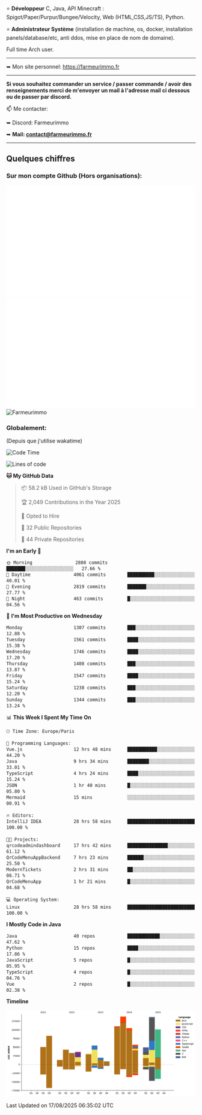 ⭐ **Développeur** C, Java, API Minecraft : Spigot/Paper/Purpur/Bungee/Velocity, Web (HTML,CSS,JS/TS), Python.

⭐ **Administrateur Système** (installation de machine, os, docker, installation panels/database/etc, anti ddos, mise en place de nom de domaine).

Full time Arch user.

---

➥ Mon site personnel: https://farmeurimmo.fr

---

**Si vous souhaitez commander un service / passer commande / avoir des renseignements merci de m'envoyer un mail à l'adresse mail ci dessous ou de passer par discord.**

📫 Me contacter:
 
   ➥ Discord: Farmeurimmo
   
   ➥ **Mail: contact@farmeurimmo.fr**

---
## Quelques chiffres

### Sur mon compte Github (Hors organisations):

<a href="https://github.com/Farmeurimmo/github-stats">
<img src="https://github.com/Farmeurimmo/github-stats/blob/master/generated/overview.svg#gh-dark-mode-only" />
<img src="https://github.com/Farmeurimmo/github-stats/blob/master/generated/languages.svg#gh-dark-mode-only" />
</a>

<img src="https://komarev.com/ghpvc/?username=Farmeurimmo" alt="Farmeurimmo" />

### Globalement:

(Depuis que j'utilise wakatime)
<!--START_SECTION:waka-->
![Code Time](http://img.shields.io/badge/Code%20Time-2%2C359%20hrs%2058%20mins-blue)

![Lines of code](https://img.shields.io/badge/From%20Hello%20World%20I%27ve%20Written-1.1%20million%20lines%20of%20code-blue)

**🐱 My GitHub Data** 

> 📦 58.2 kB Used in GitHub's Storage 
 > 
> 🏆 2,049 Contributions in the Year 2025
 > 
> 💼 Opted to Hire
 > 
> 📜 32 Public Repositories 
 > 
> 🔑 44 Private Repositories 
 > 
**I'm an Early 🐤** 

```text
🌞 Morning                2808 commits        ███████░░░░░░░░░░░░░░░░░░   27.66 % 
🌆 Daytime                4061 commits        ██████████░░░░░░░░░░░░░░░   40.01 % 
🌃 Evening                2819 commits        ███████░░░░░░░░░░░░░░░░░░   27.77 % 
🌙 Night                  463 commits         █░░░░░░░░░░░░░░░░░░░░░░░░   04.56 % 
```
📅 **I'm Most Productive on Wednesday** 

```text
Monday                   1307 commits        ███░░░░░░░░░░░░░░░░░░░░░░   12.88 % 
Tuesday                  1561 commits        ████░░░░░░░░░░░░░░░░░░░░░   15.38 % 
Wednesday                1746 commits        ████░░░░░░░░░░░░░░░░░░░░░   17.20 % 
Thursday                 1408 commits        ███░░░░░░░░░░░░░░░░░░░░░░   13.87 % 
Friday                   1547 commits        ████░░░░░░░░░░░░░░░░░░░░░   15.24 % 
Saturday                 1238 commits        ███░░░░░░░░░░░░░░░░░░░░░░   12.20 % 
Sunday                   1344 commits        ███░░░░░░░░░░░░░░░░░░░░░░   13.24 % 
```


📊 **This Week I Spent My Time On** 

```text
🕑︎ Time Zone: Europe/Paris

💬 Programming Languages: 
Vue.js                   12 hrs 48 mins      ███████████░░░░░░░░░░░░░░   44.20 % 
Java                     9 hrs 34 mins       ████████░░░░░░░░░░░░░░░░░   33.01 % 
TypeScript               4 hrs 24 mins       ████░░░░░░░░░░░░░░░░░░░░░   15.24 % 
JSON                     1 hr 40 mins        █░░░░░░░░░░░░░░░░░░░░░░░░   05.80 % 
Mermaid                  15 mins             ░░░░░░░░░░░░░░░░░░░░░░░░░   00.91 % 

🔥 Editors: 
IntelliJ IDEA            28 hrs 58 mins      █████████████████████████   100.00 % 

🐱‍💻 Projects: 
qrcodeadmindashboard     17 hrs 42 mins      ███████████████░░░░░░░░░░   61.12 % 
QrCodeMenuAppBackend     7 hrs 23 mins       ██████░░░░░░░░░░░░░░░░░░░   25.50 % 
ModernTickets            2 hrs 31 mins       ██░░░░░░░░░░░░░░░░░░░░░░░   08.71 % 
QrCodeMenuApp            1 hr 21 mins        █░░░░░░░░░░░░░░░░░░░░░░░░   04.68 % 

💻 Operating System: 
Linux                    28 hrs 58 mins      █████████████████████████   100.00 % 
```

**I Mostly Code in Java** 

```text
Java                     40 repos            ████████████░░░░░░░░░░░░░   47.62 % 
Python                   15 repos            ████░░░░░░░░░░░░░░░░░░░░░   17.86 % 
JavaScript               5 repos             █░░░░░░░░░░░░░░░░░░░░░░░░   05.95 % 
TypeScript               4 repos             █░░░░░░░░░░░░░░░░░░░░░░░░   04.76 % 
Vue                      2 repos             █░░░░░░░░░░░░░░░░░░░░░░░░   02.38 % 
```



**Timeline**

![Lines of Code chart](https://raw.githubusercontent.com/Farmeurimmo/Farmeurimmo/main/assets/bar_graph.png)


 Last Updated on 17/08/2025 06:35:02 UTC
<!--END_SECTION:waka-->
